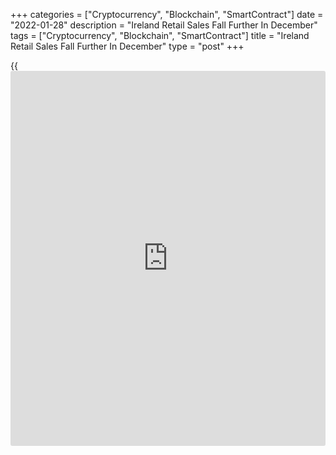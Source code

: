 +++
categories = ["Cryptocurrency", "Blockchain", "SmartContract"]
date = "2022-01-28"
description = "Ireland Retail Sales Fall Further In December"
tags = ["Cryptocurrency", "Blockchain", "SmartContract"]
title = "Ireland Retail Sales Fall Further In December"
type = "post"
+++

{{<iframe id="large-banner" src="https://www.bounty.group/#slide=17.0" width="100%" height="600" scrolling="no" style="border: 0px solid rgb(216, 221, 230); border-radius: 3px;">}}

Ireland's retail sales declined at a faster pace in December, figures
from the Central Statistics Office showed on Friday.

The volume of retail sales decreased a seasonally adjusted 3.2 percent
month-on-month in December, after a 0.3 percent fall in November.

Sales of electrical goods decreased 22.5 percent monthly in December and
those of clothing and footwear fell by 11.3 percent.

Retail sales fell 2.2 percent year-on-year in December, after a 14.4
percent rise in the previous month.

Excluding automobile trade, the volume of retail sales declined by 3.1
percent monthly and rose 0.3 percent yearly in December.

The retail sales value rose 3.7 percent annually in December and
declined 2.9 percent from the previous month.

For comments and feedback [contact](https://www.playgroundfx.com/contact/): editorial@rtt[news](https://www.letsplayfx.com/blog/forex-news-website/).com

[Economic News][1]

 **What parts of the world are seeing the best (and worst) economic
performances lately? Click[here][2] to check out our [Econ Scorecard][2]
and find out! See up-to-the-moment [ranking](https://www.playgroundfx.com/blog/crypto-exchange-ranking/)s for the best and worst
performers in [GDP][3], [unemployment rate][4], [inflation][5] and much
more.**

   1. www.rtt[news](https://www.letsplayfx.com/blog/forex-news-website/).com/Content/EconomicNews.aspx
   2. www.rtt[news](https://www.letsplayfx.com/blog/forex-news-website/).com/economic-scorecard/world-rank/retail-sales/highest-performance.aspx
   3. www.rtt[news](https://www.letsplayfx.com/blog/forex-news-website/).com/economic-scorecard/world-rank/GDP/highest-performance.aspx
   4. www.rtt[news](https://www.letsplayfx.com/blog/forex-news-website/).com/economic-scorecard/world-rank/unemployment-rate/lowest-performance.aspx
   5. www.rtt[news](https://www.letsplayfx.com/blog/forex-news-website/).com/economic-scorecard/world-rank/CPI/highest-performance.aspx